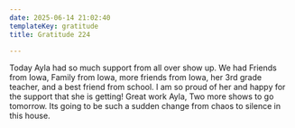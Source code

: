 ```yaml
---
date: 2025-06-14 21:02:40
templateKey: gratitude
title: Gratitude 224

---
```


Today Ayla had so much support from all over show up.  We had Friends from
Iowa, Family from Iowa, more friends from Iowa, her 3rd grade teacher, and a
best friend from school.  I am so proud of her and happy for the support that
she is getting!  Great work Ayla, Two more shows to go tomorrow.  Its going to
be such a sudden change from chaos to silence in this house.
